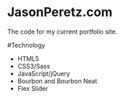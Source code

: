 # JasonPeretz.com

The code for my current portfolio site.

#Technology

- HTML5
- CSS3/Sass
- JavaScript/jQuery
- Bourbon and Bourbon Neat
- Flex Slider
